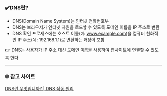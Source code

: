 ### ✔️DNS란?

- DNS(Domain Name System)는 인터넷 전화번호부
- DNS는 브라우저가 인터넷 자원을 로드할 수 있도록 도메인 이름을 IP 주소로 변환
- DNS 확인 프로세스에는 호스트 이름(예: www.example.com)을 컴퓨터 친화적인 IP 주소(예: 192.168.1.1)로 변환하는 과정이 포함

👉 DNS는 사용자가 IP 주소 대신 도메인 이름을 사용하여 웹사이트에 연결할 수 있도록 한다

---

### 🌐 참고 사이트

<a href="https://www.cloudflare.com/ko-kr/learning/dns/what-is-dns/" target="_blank">DNS란 무엇입니까? | DNS 작동 원리
</a>
